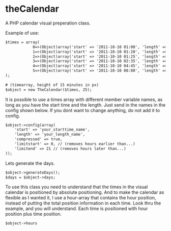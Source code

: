theCalendar
===========

A PHP calendar visual preperation class. 


Example of use:
```html
$times = array(
    		0=>(Object)array('start' => '2011-10-10 01:00', 'length' => '60', 'title' => 'Fohlin', 'text' => '', 'color'=>'#78ae94'),
    		1=>(Object)array('start' => '2011-10-10 01:20', 'length' => '60', 'title' => 'Svensson', 'text' => '', 'color'=>'#ae9c78'),
    		2=>(Object)array('start' => '2011-10-10 01:25', 'length' => '90', 'title' => 'Persson', 'text' => '', 'color'=>'#cccc66'),
    		3=>(Object)array('start' => '2011-10-10 02:35', 'length' => '90', 'title' => 'Olsson', 'text' => '', 'color'=>'#bbb'),
    		4=>(Object)array('start' => '2011-10-10 04:45', 'length' => '60', 'title' => 'Berra', 'text' => '', 'color'=>'#c787ae'),
    		5=>(Object)array('start' => '2011-10-10 08:00', 'length' => '45', 'title' => 'Fohlin', 'text' => '', 'color'=>'#78ae94')	
);
	
# (timearray, height of 15 minutes in px)	
$object = new TheCalendar($times, 25);	
```
It is possible to use a times array with different member variable names, as long as you have the start time and the length. Just send in the names in the config shown below. If you dont want to change anything, do not add it to config.

```html
$object->config(array(
	'start' => 'your_starttime_name', 
	'length' => 'your_length_name', 
	'compressed' => true, 
	'limitstart' => 0, // (removes hours earlier than...)
	'limitend' => 21 // (removes hours later than...)
));
```
Lets generate the days.

```html
$object->generateDays();
$days = $object->days;
```
To use this class you need to understand that the times in the visual calendar is positioned by absolute positioning. And to make the calendar as flexible as I wanted it, I use a hour-array that contains the hour position, instead of putting the total position information in each time. Look thru the example, and you will understand. Each time is positioned with hour position plus time position.

```html
$object->hours
```